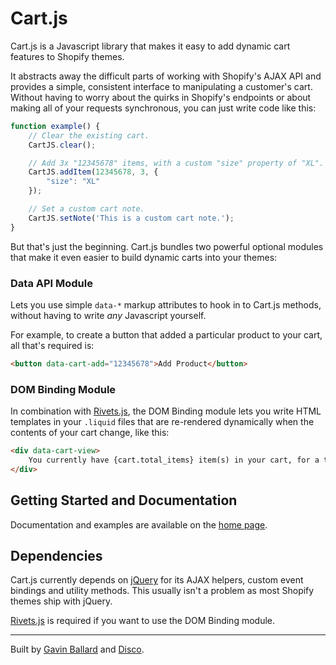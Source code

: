 # Cart.js

Cart.js is a Javascript library that makes it easy to add dynamic cart features to Shopify themes.

It abstracts away the difficult parts of working with Shopify's AJAX API and provides a simple, consistent interface to manipulating a customer's cart.
Without having to worry about the quirks in Shopify's endpoints or about making all of your requests synchronous, you can just write code like this:

```js
function example() {
    // Clear the existing cart.
    CartJS.clear();

    // Add 3x "12345678" items, with a custom "size" property of "XL".
    CartJS.addItem(12345678, 3, {
        "size": "XL"
    });

    // Set a custom cart note.
    CartJS.setNote('This is a custom cart note.');
}
```

But that's just the beginning.
Cart.js bundles two powerful optional modules that make it even easier to build dynamic carts into your themes:


### Data API Module

Lets you use simple `data-*` markup attributes to hook in to Cart.js methods, without having to write *any* Javascript yourself.

For example, to create a button that added a particular product to your cart, all that's required is:

```html
<button data-cart-add="12345678">Add Product</button>
```


### DOM Binding Module

In combination with [Rivets.js][], the DOM Binding module lets you write HTML templates in your `.liquid` files that are re-rendered dynamically when the contents of your cart change, like this:

```html
<div data-cart-view>
    You currently have {cart.total_items} item(s) in your cart, for a total of {cart.total_price | money_with_currency}.
</div>
```


## Getting Started and Documentation

Documentation and examples are available on the [home page][].


## Dependencies

Cart.js currently depends on [jQuery][] for its AJAX helpers, custom event bindings and utility methods.
This usually isn't a problem as most Shopify themes ship with jQuery.

[Rivets.js] is required if you want to use the DOM Binding module.


---

Built by [Gavin Ballard][] and [Disco][].

[home page]: http://cart-js.myshopify.com
[Rivets.js]: http://rivetsjs.com
[jQuery]: http://jquery.com
[Gavin Ballard]: http://gavinballard.com
[Disco]: http://discolabs.com
